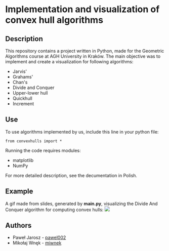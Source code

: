 # Implementation and visualization of convex hull algorithms

## Description
This repository contains a project written in Python, made for the Geometric Algorithms course at AGH University in Kraków. The main objective was to implement and create a visualization for following algorithms:
- Jarvis'
- Grahams'
- Chan's
- Divide and Conquer
- Upper-lower hull
- Quickhull
- Increment
## Use
To use algorithms implemented by us, include this line in your python file:
```
from convexhulls import *
```
Running the code requires modules:
- matplotlib
- NumPy

For more detailed description, see the decumentation in Polish.
## Example
A gif made from slides, generated by **main.py**,  visualizing the Divide And Conquer algorithm for computing convex hulls:
![](https://github.com/miwnek/Convex-Hull/hull.gif)
## Authors
- Paweł Jarosz - [pawel002](https://github.com/pawel002)
- Mikołaj Wnęk - [miwnek](https://github.com/miwnek)
